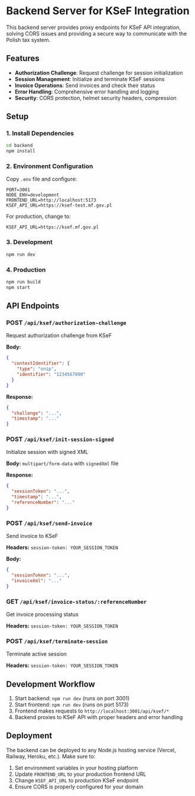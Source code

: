 # Backend Server for KSeF Integration

This backend server provides proxy endpoints for KSeF API integration, solving CORS issues and providing a secure way to communicate with the Polish tax system.

## Features

- **Authorization Challenge**: Request challenge for session initialization
- **Session Management**: Initialize and terminate KSeF sessions
- **Invoice Operations**: Send invoices and check their status
- **Error Handling**: Comprehensive error handling and logging
- **Security**: CORS protection, helmet security headers, compression

## Setup

### 1. Install Dependencies

```bash
cd backend
npm install
```

### 2. Environment Configuration

Copy `.env` file and configure:

```env
PORT=3001
NODE_ENV=development
FRONTEND_URL=http://localhost:5173
KSEF_API_URL=https://ksef-test.mf.gov.pl
```

For production, change to:
```env
KSEF_API_URL=https://ksef.mf.gov.pl
```

### 3. Development

```bash
npm run dev
```

### 4. Production

```bash
npm run build
npm start
```

## API Endpoints

### POST `/api/ksef/authorization-challenge`
Request authorization challenge from KSeF

**Body:**
```json
{
  "contextIdentifier": {
    "type": "onip",
    "identifier": "1234567890"
  }
}
```

**Response:**
```json
{
  "challenge": "...",
  "timestamp": "..."
}
```

### POST `/api/ksef/init-session-signed`
Initialize session with signed XML

**Body:** `multipart/form-data` with `signedXml` file

**Response:**
```json
{
  "sessionToken": "...",
  "timestamp": "...",
  "referenceNumber": "..."
}
```

### POST `/api/ksef/send-invoice`
Send invoice to KSeF

**Headers:** `session-token: YOUR_SESSION_TOKEN`

**Body:**
```json
{
  "sessionToken": "...",
  "invoiceXml": "..."
}
```

### GET `/api/ksef/invoice-status/:referenceNumber`
Get invoice processing status

**Headers:** `session-token: YOUR_SESSION_TOKEN`

### POST `/api/ksef/terminate-session`
Terminate active session

**Headers:** `session-token: YOUR_SESSION_TOKEN`

## Development Workflow

1. Start backend: `npm run dev` (runs on port 3001)
2. Start frontend: `npm run dev` (runs on port 5173)
3. Frontend makes requests to `http://localhost:3001/api/ksef/*`
4. Backend proxies to KSeF API with proper headers and error handling

## Deployment

The backend can be deployed to any Node.js hosting service (Vercel, Railway, Heroku, etc.). Make sure to:

1. Set environment variables in your hosting platform
2. Update `FRONTEND_URL` to your production frontend URL
3. Change `KSEF_API_URL` to production KSeF endpoint
4. Ensure CORS is properly configured for your domain

